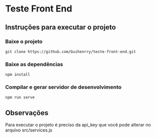 # Teste Front End

## Instruções para executar o projeto

### Baixe o projeto

```
git clone https://github.com/Guihenrry/teste-front-end.git
```

### Baixe as dependências

```
npm install
```

### Compilar e gerar servidor de desenvolvimento

```
npm run serve
```

## Observações

Para executar o projeto é preciso da api_key que você pode alterar no arquivo src/services.js
